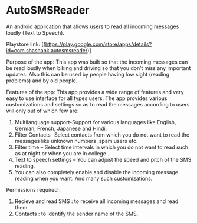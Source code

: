 # AutoSMSReader
An android application that allows users to read all incoming messages loudly (Text to Speech).

Playstore link: [(https://play.google.com/store/apps/details?id=com.shashank.autosmsreader)]

Purpose of the app:
    This app was built so that the incoming messages can be read loudly when biking and driving so that you don’t miss any important updates. Also this can be used by people having low sight (reading problems) and by old people.

Features of the app:
  This app provides a wide range of features and very easy to use interface for all types users. The app provides various customizations and settings so as to read the messages according to users will only out of which few are:
1. Multilanguage support-Support for various languages like English, German, French, Japanese and Hindi.
2. Filter Contacts-  Select contacts from which you do not want to read the messages like unknown numbers ,spam users etc.
3. Filter time – Select time intervals in which you do not want to read such as at night or when you are in college .
4. Text to speech settings – You can adjust the speed and pitch of the SMS reading.
5. You can also completely enable and disable the incoming message reading when you want. 
And many such customizations.

Permissions required :
1. Recieve and read SMS : to receive all incoming messages and read them.
2. Contacts : to Identify the sender name of the SMS.

